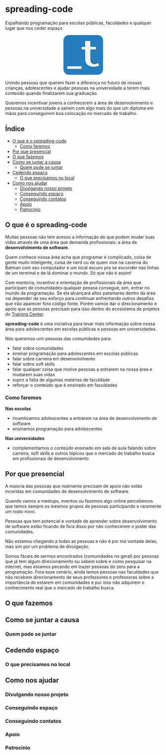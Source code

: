 # spreading-code

Espalhando programação para escolas públicas, faculdades e qualquer lugar que nos ceder espaço

<p align="center">
  <img src="assets/logo-training-center-blue-128.png" alt="Logo do Training Center">
</p>

Unindo pessoas que querem fazer a diferença no futuro de nossas crianças, adolescentes e ajudar pessoas na universidade a terem mais conteúdo quando finalizarem sua graduação.

Queremos incentivar jovens a conhecerem a área de desenvolvimento e pessoas na universidade a saírem com algo mais do que um diploma em mãos para conseguirem boa colocação no mercado de trabalho.

## Índice

- [O que é o spreading-code](#o-que-é-o-spreading-code)
    - [Como faremos](#como-faremos)
- [Por que presencial](#por-que-presencial)
- [O que fazemos](#o-que-fazemos)
- [Como se juntar a causa](#como-se-juntar-a-causa)
    - [Quem pode se juntar](#quem-pode-se-juntar)
- [Cedendo espaço](#cedendo-espaço)
    - [O que precisamos no local](#o-que-precisamos-no-local)
- [Como nos ajudar](#como-nos-ajudar)
    - [Divulgando nosso projeto](#divulgando-nosso-projeto)
    - [Conseguindo espaço](#conseguindo-espaço)
    - [Conseguindo contatos](#conseguindo-contatos)
    - [Apoio](#apoio)
    - [Patrocínio](#patrocínio)

## O que é o spreading-code

Muitas pessoas não tem acesso a informação de que podem mudar suas vidas através de uma área que demanda profissionais: a área de **desenvolvimento de software**. 

Quem conhece nossa área acha que programar é complicado, coisa de gente muito inteligente, coisa de nerd ou de quem vive na caverna do Batman com seu computador e um local escuro pra se esconder nas linhas de um terminal e de lá dominar o mundo. Só que não é assim!

Com mentoria, incentivo e orientação de profissionais da área que participam de comunidades qualquer pessoa consegue, sim, entrar no mundo da programação. Se ela alcançará altos patamares dentro da área vai depender de seu esforço para continuar enfrentando outros desafios que irão aparecer fora código fonte. Porém vamos dar o direcionamento e apoio que as pessoas precisam para isso dentro do ecosistema de projetos do [Training Center](https://trainingcenter.io/).

**spreading-code** é uma iniciativa para levar mais informação sobre nossa área para adolescentes em escolas públicas e pessoas em universidades.

Nós queremos unir pessoas das comunidades para:

- falar sobre comunidades
- ensinar programação para adolescentes em escolas públicas
- falar sobre carreira em desenvolvimento
- falar sobre soft skills
- falar qualquer coisa que motive pessoas a entrarem na nossa área e mudarem suas vidas
- suprir a falta de algumas matérias de faculdade
- reforçar o conteúdo que é ensinado em faculdades

### Como faremos

**Nas escolas**

- incentivamos adolescentes a entrarem na área de desenvolvimento de software
- ensinamos programação para adolescentes

**Nas universidades**

- complementamos o conteúdo ensinado em sala de aula falando sobre carreira, soft skills e outros tópicos que o mercado de trabalho busca em profissionais de desenvolvimento

## Por que presencial

A maioria das pessoas que realmente precisam de apoio não estão inceridas em comunidades de desenvolvimento de software.

Quando vamos a meetups, eventos ou fazemos algo online percebemos que temos sempre os mesmos grupos de pessoas participando e raramente um rosto novo.

Pessoas que tem potencial e vontade de aprender sobre desenvolvimento de software estão ficando de fora disso por não conhecerem o poder das comunidades.

Não estamos chegando a todas as pessoas e não é por má vontade delas, mas sim por um problema de divulgação.

Somos fáceis de sermos encontrados (comunidades no geral) por pessoas que já tem algum direcionamento ou sabem sobre e como pesquisar na internet, mas estamos pecando em trazer pessoas do zero para a programação. Fora esse cenário, ainda temos pessoas nas faculdades que não recebem direcionamento de seus professores e professoras sobre a importância de estarem em comunidades e por isso não adquirem o conhecimento real que o mercado de trabalho busca.

## O que fazemos

## Como se juntar a causa

### Quem pode se juntar

## Cedendo espaço

### O que precisamos no local

## Como nos ajudar

### Divulgando nosso projeto

### Conseguindo espaço

### Conseguindo contatos

### Apoio

### Patrocínio
